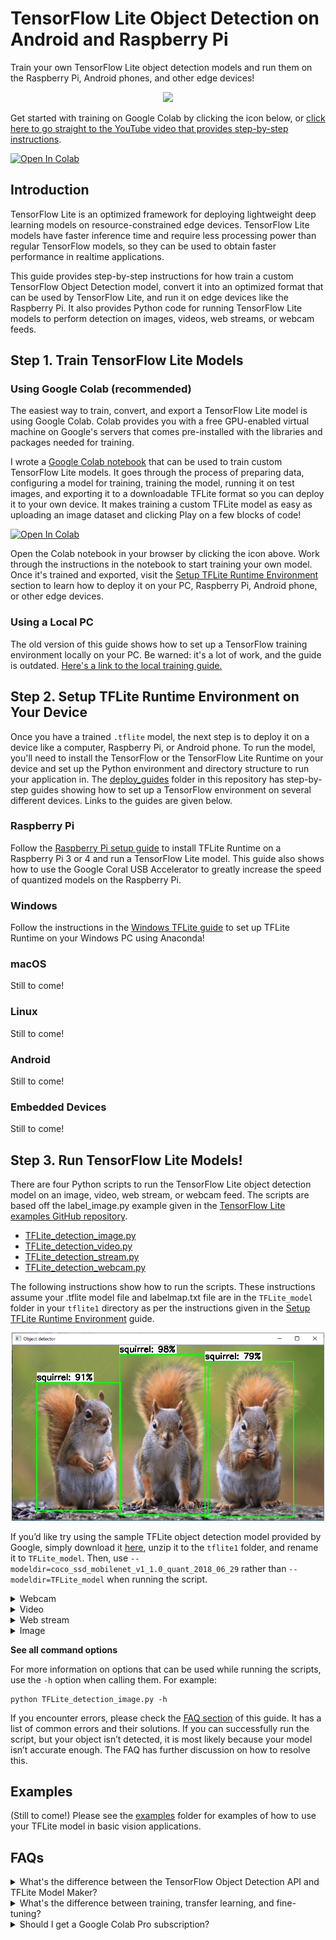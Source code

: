 # TensorFlow Lite Object Detection on Android and Raspberry Pi
Train your own TensorFlow Lite object detection models and run them on the Raspberry Pi, Android phones, and other edge devices! 

<p align="center">
   <img src="doc/BSR_demo.gif">
</p>

Get started with training on Google Colab by clicking the icon below, or [click here to go straight to the YouTube video that provides step-by-step instructions](https://youtu.be/XZ7FYAMCc4M).

<a href="https://colab.research.google.com/github/EdjeElectronics/TensorFlow-Lite-Object-Detection-on-Android-and-Raspberry-Pi/blob/master/Train_TFLite2_Object_Detction_Model.ipynb" target="_parent"><img src="https://colab.research.google.com/assets/colab-badge.svg" alt="Open In Colab"/></a>

## Introduction
TensorFlow Lite is an optimized framework for deploying lightweight deep learning models on resource-constrained edge devices. TensorFlow Lite models have faster inference time and require less processing power than regular TensorFlow models, so they can be used to obtain faster performance in realtime applications. 

This guide provides step-by-step instructions for how train a custom TensorFlow Object Detection model, convert it into an optimized format that can be used by TensorFlow Lite, and run it on edge devices like the Raspberry Pi. It also provides Python code for running TensorFlow Lite models to perform detection on images, videos, web streams, or webcam feeds.

## Step 1. Train TensorFlow Lite Models
### Using Google Colab (recommended)

The easiest way to train, convert, and export a TensorFlow Lite model is using Google Colab. Colab provides you with a free GPU-enabled virtual machine on Google's servers that comes pre-installed with the libraries and packages needed for training.

I wrote a [Google Colab notebook](./Train_TFLite2_Object_Detction_Model.ipynb) that can be used to train custom TensorFlow Lite models. It goes through the process of preparing data, configuring a model for training, training the model, running it on test images, and exporting it to a downloadable TFLite format so you can deploy it to your own device. It makes training a custom TFLite model as easy as uploading an image dataset and clicking Play on a few blocks of code!

<a href="https://colab.research.google.com/github/EdjeElectronics/TensorFlow-Lite-Object-Detection-on-Android-and-Raspberry-Pi/blob/master/Train_TFLite2_Object_Detction_Model.ipynb" target="_parent"><img src="https://colab.research.google.com/assets/colab-badge.svg" alt="Open In Colab"/></a>

Open the Colab notebook in your browser by clicking the icon above. Work through the instructions in the notebook to start training your own model. Once it's trained and exported, visit the [Setup TFLite Runtime Environment](#step-2-setup-tflite-runtime-environment-on-your-device) section to learn how to deploy it on your PC, Raspberry Pi, Android phone, or other edge devices.

### Using a Local PC
The old version of this guide shows how to set up a TensorFlow training environment locally on your PC. Be warned: it's a lot of work, and the guide is outdated. [Here's a link to the local training guide.](doc/local_training_guide.md)

## Step 2. Setup TFLite Runtime Environment on Your Device
Once you have a trained `.tflite` model, the next step is to deploy it on a device like a computer, Raspberry Pi, or Android phone. To run the model, you'll need to install the TensorFlow or the TensorFlow Lite Runtime on your device and set up the Python environment and directory structure to run your application in. The [deploy_guides](deploy_guides) folder in this repository has step-by-step guides showing how to set up a TensorFlow environment on several different devices. Links to the guides are given below.

### Raspberry Pi
Follow the [Raspberry Pi setup guide](deploy_guides/Raspberry_Pi_Guide.md) to install TFLite Runtime on a Raspberry Pi 3 or 4 and run a TensorFlow Lite model. This guide also shows how to use the Google Coral USB Accelerator to greatly increase the speed of quantized models on the Raspberry Pi.

### Windows
Follow the instructions in the [Windows TFLite guide](deploy_guides/Windows_TFLite_Guide.md) to set up TFLite Runtime on your Windows PC using Anaconda!

### macOS
Still to come!

### Linux
Still to come!

### Android
Still to come!

### Embedded Devices
Still to come!

## Step 3. Run TensorFlow Lite Models!
There are four Python scripts to run the TensorFlow Lite object detection model on an image, video, web stream, or webcam feed. The scripts are based off the label_image.py example given in the [TensorFlow Lite examples GitHub repository](https://github.com/tensorflow/tensorflow/blob/master/tensorflow/lite/examples/python/label_image.py).

* [TFLite_detection_image.py](TFLite_detection_image.py)
* [TFLite_detection_video.py](TFLite_detection_video.py)
* [TFLite_detection_stream.py](TFLite_detection_stream.py)
* [TFLite_detection_webcam.py](TFLite_detection_webcam.py)

The following instructions show how to run the scripts. These instructions assume your .tflite model file and labelmap.txt file are in the `TFLite_model` folder in your `tflite1` directory as per the instructions given in the [Setup TFLite Runtime Environment](#step-2-setup-tflite-runtime-environment-on-your-device) guide.

<p align="center">
   <img width="500" src="doc/squirrels!!.png">
</p>

If you’d like try using the sample TFLite object detection model provided by Google, simply download it [here](https://storage.googleapis.com/download.tensorflow.org/models/tflite/coco_ssd_mobilenet_v1_1.0_quant_2018_06_29.zip), unzip it to the `tflite1` folder, and rename it to `TFLite_model`. Then, use `--modeldir=coco_ssd_mobilenet_v1_1.0_quant_2018_06_29` rather than `--modeldir=TFLite_model` when running the script. 

<details>
   <summary>Webcam</summary>
Make sure you have a USB webcam plugged into your computer. If you’re on a laptop with a built-in camera, you don’t need to plug in a USB webcam. 

From the `tflite1` directory, issue: 

```
python TFLite_detection_webcam.py --modeldir=TFLite_model 
```

After a few moments of initializing, a window will appear showing the webcam feed. Detected objects will have bounding boxes and labels displayed on them in real time.
</details>

<details>
   <summary>Video</summary>
To run the video detection script, issue:

```
python TFLite_detection_image.py --modeldir=TFLite_model
```

A window will appear showing consecutive frames from the video, with each object in the frame labeled. Press 'q' to close the window and end the script. By default, the video detection script will open a video named 'test.mp4'. To open a specific video file, use the `--video` option:

```
python TFLite_detection_image.py --modeldir=TFLite_model --video='birdy.mp4'
```

Note: Video detection will run at a slower FPS than realtime webcam detection. This is mainly because loading a frame from a video file requires more processor I/O than receiving a frame from a webcam.
</details>

<details>
   <summary>Web stream</summary>
To run the script to detect images in a video stream (e.g. a remote security camera), issue: 

```
python TFLite_detection_stream.py --modeldir=TFLite_model --streamurl="http://ipaddress:port/stream/video.mjpeg" 
```

After a few moments of initializing, a window will appear showing the video stream. Detected objects will have bounding boxes and labels displayed on them in real time.

Make sure to update the URL parameter to the one that is being used by your security camera. It has to include authentication information in case the stream is secured.

If the bounding boxes are not matching the detected objects, probably the stream resolution wasn't detected. In this case you can set it explicitly by using the `--resolution` parameter:

```
python TFLite_detection_stream.py --modeldir=TFLite_model --streamurl="http://ipaddress:port/stream/video.mjpeg" --resolution=1920x1080
```
</details>

<details>
   <summary>Image</summary>
To run the image detection script, issue:

```
python TFLite_detection_image.py --modeldir=TFLite_model
```

The image will appear with all objects labeled. Press 'q' to close the image and end the script. By default, the image detection script will open an image named 'test1.jpg'. To open a specific image file, use the `--image` option:

```
python TFLite_detection_image.py --modeldir=TFLite_model --image=squirrel.jpg
```

It can also open an entire folder full of images and perform detection on each image. There can only be images files in the folder, or errors will occur. To specify which folder has images to perform detection on, use the `--imagedir` option:

```
python TFLite_detection_image.py --modeldir=TFLite_model --imagedir=squirrels
```

Press any key (other than 'q') to advance to the next image. Do not use both the --image option and the --imagedir option when running the script, or it will throw an error.

To save labeled images and a text file with detection results for each image, use the `--save_results` option. The results will be saved to a folder named `<imagedir>_results`. This works well if you want to check your model's performance on a folder of images and use the results to calculate mAP with the [calculate_map_catchuro.py](./util_scripts) script. For example:

```
python TFLite_detection_image.py --modeldir=TFLite_model --imagedir=squirrels --save_results
```

The `--noshow_results` option will stop the program from displaying images.
</details>

**See all command options**

For more information on options that can be used while running the scripts, use the `-h` option when calling them. For example:

```
python TFLite_detection_image.py -h
```

If you encounter errors, please check the [FAQ section](https://github.com/EdjeElectronics/TensorFlow-Lite-Object-Detection-on-Android-and-Raspberry-Pi#FAQs) of this guide. It has a list of common errors and their solutions. If you can successfully run the script, but your object isn’t detected, it is most likely because your model isn’t accurate enough. The FAQ has further discussion on how to resolve this.

## Examples
(Still to come!) Please see the [examples](examples) folder for examples of how to use your TFLite model in basic vision applications.

## FAQs
<details>
<summary>What's the difference between the TensorFlow Object Detection API and TFLite Model Maker?</summary>
<br>
Google provides a set of Colab notebooks for training TFLite models called [TFLite Model Maker](https://www.tensorflow.org/lite/models/modify/model_maker). While their object detection notebook is straightfoward and easy to follow, using the [TensorFlow Object Detection API](https://github.com/tensorflow/models/tree/master/research/object_detection) for creating models provides several benefits:

* TFLite Model Maker only supports EfficientDet models, which aren't as fast as SSD-MobileNet models.
* Training models with the Object Detection API generally results in better model accuracy.
* The Object Detection API provides significantly more flexibility in model and training configuration (training steps, learning rate, model depth and resolution, etc).
* Google still [recommends using the Object Detection API](https://www.tensorflow.org/lite/examples/object_detection/overview#fine-tuning_models_on_custom_data) as the formal method for training models with large datasets.
</details>

<details>
<summary>What's the difference between training, transfer learning, and fine-tuning?</summary>
<br>
Using correct terminology is important in a complicated field like machine learning. In this notebook, I use the word "training" to describe the process of teaching a model to recognize custom objects, but what we're actually doing is "fine-tuning". The Keras documentation gives a [good example notebook](https://keras.io/guides/transfer_learning/) explaining the difference between each term.

Here's my attempt at defining the terms:

* **Training**: The process of taking a full neural network with randomly initialized weights, passing in image data, calculating the resulting loss from its predictions on those images, and using backpropagation to adjust the weights in every node of the network and reduce its loss. In this process, the network learns how to extract features of interest from images and correlate those features to classes. Training a model from scratch typically takes millions of training steps and a large dataset of 100,000+ images (such as ImageNet or COCO). Let's leave actual training to companies like Google and Microsoft!
* **Transfer learning**: Taking a model that has already been trained, unfreezing the last layer of the model (i.e. making it so only the last layer's weights can be modified), and retraining the last layer with a new dataset so it can learn to identify new classes. Transfer learning takes advantage of the feature extraction capabilities that have already been learned in the deep layers of the trained model. It takes the extracted features and recategorizes them to predict new classes.
* **Fine-tuning**: Fine-tuning is similar to transfer learning, except more layers are unfrozen and retrained. Instead of just unfreezing the last layer, a significant amount of layers (such as the last 20% to 50% of layers) are unfrozen. This allows the model to modify some of its feature extraction layers so it can extract features that are more relevant to the classes its trying to identify. This notebook (and the TensorFlow Object Detection API) uses fine-tuning.

In general, I like to use the word "training" instead of "fine-tuning", because it's more intuitive and understandable to new users.
</details>

<details>
<summary>Should I get a Google Colab Pro subscription?</summary>
<br>
If you plan to use Colab frequently for training models, I recommend getting a Colab Pro subscription. It provides several benefits:

* Idle Colab sessions remain connected for longer before timing out and disconnecting
* Allows for running multiple Colab sessions at once
* Priority access to TPU and GPU-enabled virtual machines
* Virtual machines have more RAM

Colab keeps track of how much GPU time you use, and cuts you off from using GPU-enabled instances once you reach a certain use time. If you get the message telling you you're cut off from GPU instances, then that's a good indicator that you use Colab enough to justify paying for a Pro subscription.
</details>
